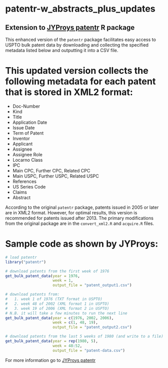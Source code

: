 # patentr-w_abstracts_plus_updates

## Extension to [JYProys patentr](https://github.com/JYProjs/patentr) R package 
This enhanced version of the `patentr` package facilitates easy access to USPTO bulk patent data by downloading and collecting the specified metadata listed below and outputting it into a CSV file.

# This updated version collects the following metadata for each patent that is stored in XML2 format:
- Doc-Number
- Kind
- Title
- Application Date
- Issue Date
- Term of Patent
- Inventor
- Applicant
- Assignee
- Assignee Role
- Locarno Class
- IPC
- Main CPC, Further CPC, Related CPC
- Main USPC, Further USPC, Related USPC
- References
- US Series Code
- Claims
- Abstract

According to the original `patentr` package, patents issued in 2005 or later are in XML2 format. However, for optimal results, this version is recommended for patents issued after 2013. The primary modifications from the original package are in the `convert_xml2.R` and `acquire.R` files.

# Sample code as shown by JYProys:

```R
# load patentr
library("patentr")

# download patents from the first week of 1976
get_bulk_patent_data(year = 1976,
                     week = 1,
                     output_file = "patent_output1.csv")

# download patents from:
#   1. week 1 of 1976 (TXT format in USPTO)
#   2. week 48 of 2002 (XML format 1 in USPTO)
#   3. week 19 of 2006 (XML format 2 in USPTO)
# N.B. it will take a few minutes to run the next line
get_bulk_patent_data(year = c(1976, 2002, 2006),
                     week = c(1, 48, 19),
                     output_file = "patent_output2.csv")

# download patents from the last 5 weeks of 1980 (and write to a file)
get_bulk_patent_data(year = rep(1980, 5),
                     week = 48:52,
                     output_file = "patent-data.csv")
```

For more information go to [JYProys patentr](https://github.com/JYProjs/patentr)
